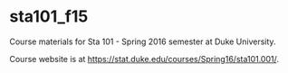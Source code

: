 # sta101_f15

Course materials for Sta 101 - Spring 2016 semester at Duke University.

Course website is at https://stat.duke.edu/courses/Spring16/sta101.001/.